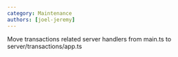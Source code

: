 ```yaml
---
category: Maintenance
authors: [joel-jeremy]
---
```


Move transactions related server handlers from main.ts to server/transactions/app.ts
